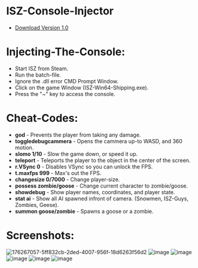 # ISZ-Console-Injector
- [Download Version 1.0](https://github.com/Cracko298/ISZ-Console-Injector/blob/main/ISZ-Inject-Tool.zip)


# Injecting-The-Console:
- Start ISZ from Steam.
- Run the batch-file.
- Ignore the .dll error CMD Prompt Window.
- Click on the game Window (ISZ-Win64-Shipping.exe).
- Press the "~" key to access the console.




# Cheat-Codes:
- **god** - Prevents the player from taking any damage.
- **toggledebugcammera** - Opens the cammera up-to WASD, and 360 motion.
- **slomo 1/10** - Slow the game down, or speed it up.
- **teleport** - Teleports the player to the object in the center of the screen.
- **r.VSync 0** - Disables VSync so you can unlock the FPS.
- **t.maxfps 999** - Max's out the FPS.
- **changesize 0/7000** - Change player-size.
- **possess zombie/goose** - Change current character to zombie/goose.
- **showdebug** - Show player names, coordinates, and player state.
- **stat ai** - Show all AI spawned infront of camera. (Snowmen, ISZ-Guys, Zombies, Geese).
- **summon goose/zombie** - Spawns a goose or a zombie.

# Screenshots:
![176267057-5ff832cb-2ded-4007-956f-18d6263f56d2](https://user-images.githubusercontent.com/78656905/187112049-73b842f6-af31-4e76-9561-a06ab6c1dafb.png)
![image](https://user-images.githubusercontent.com/78656905/187112064-f900b019-ab4d-4a7f-9f5d-ec4c4b6577f6.png)
![image](https://user-images.githubusercontent.com/78656905/187112083-d456dbcf-22ea-4cc2-b3e4-162fd52c0323.png)
![image](https://user-images.githubusercontent.com/78656905/187112097-7cae244c-47cf-4a80-95aa-ce30515bd854.png)
![image](https://user-images.githubusercontent.com/78656905/187112143-5599ea55-2024-4f0d-8494-485ea6c5e550.png)
![image](https://user-images.githubusercontent.com/78656905/187112182-45027593-7fe6-44e0-a295-0c121098ff9b.png)
